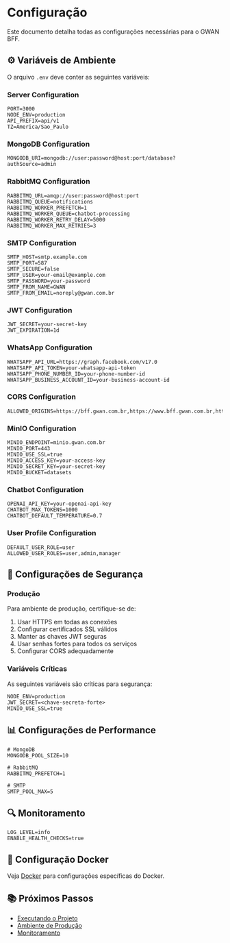 # Configuração

Este documento detalha todas as configurações necessárias para o GWAN BFF.

## ⚙️ Variáveis de Ambiente

O arquivo `.env` deve conter as seguintes variáveis:

### Server Configuration
```env
PORT=3000
NODE_ENV=production
API_PREFIX=api/v1
TZ=America/Sao_Paulo
```

### MongoDB Configuration
```env
MONGODB_URI=mongodb://user:password@host:port/database?authSource=admin
```

### RabbitMQ Configuration
```env
RABBITMQ_URL=amqp://user:password@host:port
RABBITMQ_QUEUE=notifications
RABBITMQ_WORKER_PREFETCH=1
RABBITMQ_WORKER_QUEUE=chatbot-processing
RABBITMQ_WORKER_RETRY_DELAY=5000
RABBITMQ_WORKER_MAX_RETRIES=3
```

### SMTP Configuration
```env
SMTP_HOST=smtp.example.com
SMTP_PORT=587
SMTP_SECURE=false
SMTP_USER=your-email@example.com
SMTP_PASSWORD=your-password
SMTP_FROM_NAME=GWAN
SMTP_FROM_EMAIL=noreply@gwan.com.br
```

### JWT Configuration
```env
JWT_SECRET=your-secret-key
JWT_EXPIRATION=1d
```

### WhatsApp Configuration
```env
WHATSAPP_API_URL=https://graph.facebook.com/v17.0
WHATSAPP_API_TOKEN=your-whatsapp-api-token
WHATSAPP_PHONE_NUMBER_ID=your-phone-number-id
WHATSAPP_BUSINESS_ACCOUNT_ID=your-business-account-id
```

### CORS Configuration
```env
ALLOWED_ORIGINS=https://bff.gwan.com.br,https://www.bff.gwan.com.br,https://admin.gwan.com.br,https://www.admin.gwan.com.br
```

### MinIO Configuration
```env
MINIO_ENDPOINT=minio.gwan.com.br
MINIO_PORT=443
MINIO_USE_SSL=true
MINIO_ACCESS_KEY=your-access-key
MINIO_SECRET_KEY=your-secret-key
MINIO_BUCKET=datasets
```

### Chatbot Configuration
```env
OPENAI_API_KEY=your-openai-api-key
CHATBOT_MAX_TOKENS=1000
CHATBOT_DEFAULT_TEMPERATURE=0.7
```

### User Profile Configuration
```env
DEFAULT_USER_ROLE=user
ALLOWED_USER_ROLES=user,admin,manager
```

## 🔐 Configurações de Segurança

### Produção
Para ambiente de produção, certifique-se de:
1. Usar HTTPS em todas as conexões
2. Configurar certificados SSL válidos
3. Manter as chaves JWT seguras
4. Usar senhas fortes para todos os serviços
5. Configurar CORS adequadamente

### Variáveis Críticas
As seguintes variáveis são críticas para segurança:
```env
NODE_ENV=production
JWT_SECRET=<chave-secreta-forte>
MINIO_USE_SSL=true
```

## 📊 Configurações de Performance

```env
# MongoDB
MONGODB_POOL_SIZE=10

# RabbitMQ
RABBITMQ_PREFETCH=1

# SMTP
SMTP_POOL_MAX=5
```

## 🔍 Monitoramento

```env
LOG_LEVEL=info
ENABLE_HEALTH_CHECKS=true
```

## 🐳 Configuração Docker

Veja [Docker](../deployment/docker.md) para configurações específicas do Docker.

## 📚 Próximos Passos

- [Executando o Projeto](running.md)
- [Ambiente de Produção](../deployment/production.md)
- [Monitoramento](../monitoring/metrics.md) 